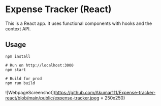 # Expense Tracker (React)

This is a React app. It uses functional components with hooks and the context API.

## Usage
```
npm install

# Run on http://localhost:3000
npm start

# Build for prod
npm run build
```
![WebpageScreenshot](https://github.com/Akumar111/Expense-tracker-react/blob/main/public/expense-tracker.jpeg = 250x250)
